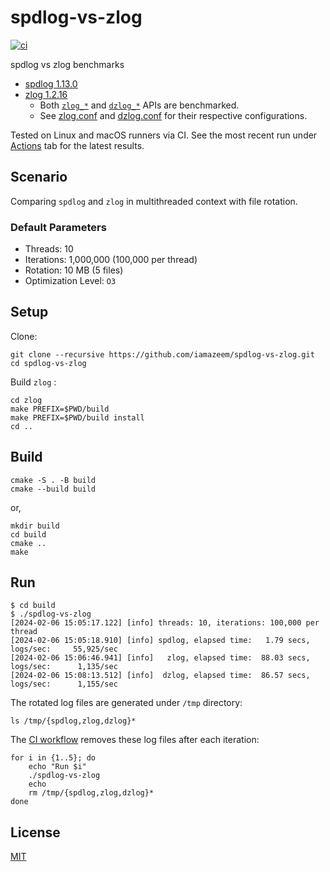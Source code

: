 # spdlog-vs-zlog

[![ci](https://github.com/iamazeem/spdlog-vs-zlog/actions/workflows/ci.yml/badge.svg)](https://github.com/iamazeem/spdlog-vs-zlog/actions/workflows/ci.yml)

spdlog vs zlog benchmarks

- [spdlog 1.13.0](https://github.com/gabime/spdlog/releases/tag/v1.13.0)
- [zlog 1.2.16](https://github.com/HardySimpson/zlog/releases/tag/1.2.16)
  - Both [`zlog_*`](https://hardysimpson.github.io/zlog/UsersGuide-EN.html#htoc28)
    and [`dzlog_*`](https://hardysimpson.github.io/zlog/UsersGuide-EN.html#htoc33)
    APIs are benchmarked.
  - See [zlog.conf](zlog.conf) and [dzlog.conf](dzlog.conf) for their
    respective configurations.

Tested on Linux and macOS runners via CI. See the most recent run under
[Actions](https://github.com/iamazeem/spdlog-vs-zlog/actions) tab for the latest
results.

## Scenario

Comparing `spdlog` and `zlog` in multithreaded context with file rotation.

### Default Parameters

- Threads: 10
- Iterations: 1,000,000 (100,000 per thread)
- Rotation: 10 MB (5 files)
- Optimization Level: `O3`

## Setup

Clone:

```shell
git clone --recursive https://github.com/iamazeem/spdlog-vs-zlog.git
cd spdlog-vs-zlog
```

Build `zlog` :

```shell
cd zlog
make PREFIX=$PWD/build
make PREFIX=$PWD/build install
cd ..
```

## Build

```shell
cmake -S . -B build
cmake --build build
```

or,

```shell
mkdir build
cd build
cmake ..
make
```

## Run

```shell
$ cd build
$ ./spdlog-vs-zlog
[2024-02-06 15:05:17.122] [info] threads: 10, iterations: 100,000 per thread
[2024-02-06 15:05:18.910] [info] spdlog, elapsed time:   1.79 secs, logs/sec:     55,925/sec
[2024-02-06 15:06:46.941] [info]   zlog, elapsed time:  88.03 secs, logs/sec:      1,135/sec
[2024-02-06 15:08:13.512] [info]  dzlog, elapsed time:  86.57 secs, logs/sec:      1,155/sec
```

The rotated log files are generated under `/tmp` directory:

```shell
ls /tmp/{spdlog,zlog,dzlog}*
```

The [CI workflow](.github/workflows/ci.yml) removes these log files after each
iteration:

```shell
for i in {1..5}; do
    echo "Run $i"
    ./spdlog-vs-zlog
    echo
    rm /tmp/{spdlog,zlog,dzlog}*
done
```

## License

[MIT](LICENSE)
